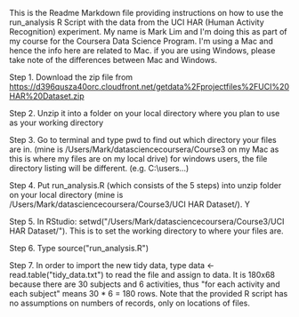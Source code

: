 This is the Readme Markdown file providing instructions on how to use the run_analysis R Script with the data from the UCI HAR (Human Activity Recognition) experiment. My name is Mark Lim and I'm doing this as part of my course for the Coursera Data Science Program. I'm using a Mac and hence the info here are related to Mac. if you are using Windows, please take note of the differences between Mac and Windows. 

Step 1. Download the zip file from https://d396qusza40orc.cloudfront.net/getdata%2Fprojectfiles%2FUCI%20HAR%20Dataset.zip 

Step 2. Unzip it into a folder on your local directory where you plan to use as your working directory
    
Step 3. Go to terminal and type pwd to find out which directory your files are in. (mine is /Users/Mark/datasciencecoursera/Course3 on my Mac as this is where my files are on my local drive) for windows users, the file directory listing will be different. (e.g. C:\\users\...)

Step 4. Put run_analysis.R (which consists of the 5 steps) into unzip folder on your local directory (mine is /Users/Mark/datasciencecoursera/Course3/UCI HAR Dataset/). Y

Step 5. In RStudio: setwd("/Users/Mark/datasciencecoursera/Course3/UCI HAR Dataset/"). This is to set the working directory to where your files are.  
    
Step 6. Type source("run_analysis.R")

Step 7. In order to import the new tidy data, type data <- read.table("tidy_data.txt") to read the file and assign to data. It is 180x68 because there are 30 subjects and 6 activities, thus "for each activity and each subject" means 30 * 6 = 180 rows. Note that the provided R script has no assumptions on numbers of records, only on locations of files.
